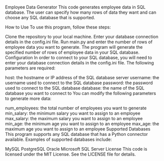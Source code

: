 Employee Data Generator
This code generates employee data in SQL database. The user can specify how many rows of data they want and can choose any SQL database that is supported.

How to Use
To use this program, follow these steps:

Clone the repository to your local machine.
Enter your database connection details in the config.ini file.
Run main.py and enter the number of rows of employee data you want to generate.
The program will generate the specified number of rows of employee data in your SQL database.
Configuration
In order to connect to your SQL database, you will need to enter your database connection details in the config.ini file. The following parameters are required:

host: the hostname or IP address of the SQL database server
username: the username used to connect to the SQL database
password: the password used to connect to the SQL database
database: the name of the SQL database you want to connect to
You can modify the following parameters to generate more data:

num_employees: the total number of employees you want to generate
min_salary: the minimum salary you want to assign to an employee
max_salary: the maximum salary you want to assign to an employee
min_age: the minimum age you want to assign to an employee
max_age: the maximum age you want to assign to an employee
Supported Databases
This program supports any SQL database that has a Python connector available. Examples of supported databases include:

MySQL
PostgreSQL
Oracle
Microsoft SQL Server
License
This code is licensed under the MIT License. See the LICENSE file for details.
